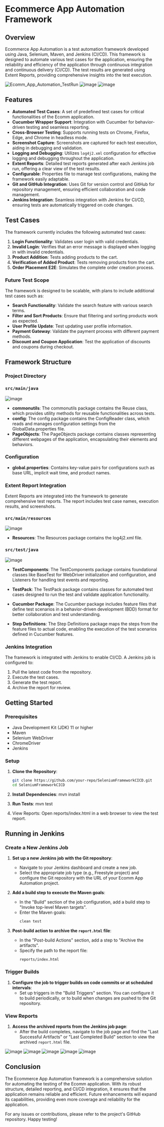 # Ecommerce App Automation Framework

## Overview
Ecommerce App Automation is a test automation framework developed using Java, Selenium, Maven, and Jenkins (CI/CD). This framework is designed to automate various test cases for the application, ensuring the reliability and efficiency of the application through continuous integration and continuous delivery (CI/CD). The test results are generated using Extent Reports, providing comprehensive insights into the test execution.

![Ecomm_App_Automation_TestRun](./Assets/Jenkins_Execution.gif)
![image](./Assets/Jenkins_Console.png)
![image](./Assets/Jenkins_Consoleresult.png)



## Features
- **Automated Test Cases**: A set of predefined test cases for critical functionalities of the Ecomm application.
- **Cucumber Wrapper Support**: Integration with Cucumber for behavior-driven testing and seamless reporting.
- **Cross-Browser Testing**: Supports running tests on Chrome, Firefox, Edge, and Chrome in headless mode.
- **Screenshot Capture**: Screenshots are captured for each test execution, aiding in debugging and validation.
- **Logging and Debugging**: Utilizes `log4j2.xml` configuration for effective logging and debugging throughout the application.
- **Extent Reports**: Detailed test reports generated after each Jenkins job run, offering a clear view of the test results.
- **Configurable**: Properties file to manage test configurations, making the framework easily adaptable.
- **Git and GitHub Integration**: Uses Git for version control and GitHub for repository management, ensuring efficient collaboration and code management.
- **Jenkins Integration**: Seamless integration with Jenkins for CI/CD, ensuring tests are automatically triggered on code changes.
  

## Test Cases
The framework currently includes the following automated test cases:

1. **Login Functionality**: Validates user login with valid credentials.
2. **Invalid Login**: Verifies that an error message is displayed when logging in with invalid credentials.
3. **Product Addition**: Tests adding products to the cart.
4. **Verification of Added Product**: Tests removing products from the cart.
5. **Order Placement E2E**: Simulates the complete order creation process.

### Future Test Scope
The framework is designed to be scalable, with plans to include additional test cases such as:
- **Search Functionality**: Validate the search feature with various search terms.
- **Filter and Sort Products**: Ensure that filtering and sorting products work as expected.
- **User Profile Update**: Test updating user profile information.
- **Payment Gateway**: Validate the payment process with different payment methods.
- **Discount and Coupon Application**: Test the application of discounts and coupons during checkout.

## Framework Structure

### Project Directory

### `src/main/java`
![image](./Assets/SrcMainJava.png)
- **commonutils**: The commonutils package contains the Reuse class, which provides utility methods for reusable functionalities across tests.
- **config**: The config package contains the ConfigReader class, which reads and manages configuration settings from the GlobalData.properties file.
- **PageObjects**: The PageObjects package contains classes representing different webpages of the application, encapsulating their elements and behaviors.

### Configuration
- **global.properties**: Contains key-value pairs for configurations such as base URL, implicit wait time, and product names.

### Extent Report Integration
Extent Reports are integrated into the framework to generate comprehensive test reports. The report includes test case names, execution results, and screenshots.

### `src/main/resources`
![image](./Assets/SrctestResources.png)

- **Resources**: The Resources package contains the log4j2.xml file.



### `src/test/java`
![image](./Assets/Srctestjava.png)

- **TestComponents**: The TestComponents package contains foundational classes like BaseTest for WebDriver initialization and configuration, and Listeners for handling test events and reporting.

- **TestPack**: The TestPack package contains classes for automated test cases designed to run the test and validate application functionality.

- **Cucumber Package**: The Cucumber package includes feature files that define test scenarios in a behavior-driven development (BDD) format for better collaboration and test understanding.

- **Step Definitions**: The Step Definitions package maps the steps from the feature files to actual code, enabling the execution of the test scenarios defined in Cucumber features.



### Jenkins Integration
The framework is integrated with Jenkins to enable CI/CD. A Jenkins job is configured to:
1. Pull the latest code from the repository.
2. Execute the test cases.
3. Generate the test report.
4. Archive the report for review.

## Getting Started

### Prerequisites
- Java Development Kit (JDK) 11 or higher
- Maven
- Selenium WebDriver
- ChromeDriver
- Jenkins

### Setup

1. **Clone the Repository**:
   ```bash
   git clone https://github.com/your-repo/SeleniumFrameworkCICD.git
   cd SeleniumFrameworkCICD

2. **Install Dependencies**:
   mvn install

4. **Run Tests**:
   mvn test
   
5. View Reports: Open reports/index.html in a web browser to view the test report.

## Running in Jenkins

### Create a New Jenkins Job

1. **Set up a new Jenkins job with the Git repository**:
   - Navigate to your Jenkins dashboard and create a new job.
   - Select the appropriate job type (e.g., Freestyle project) and configure the Git repository with the URL of your Ecomm App Automation project.

2. **Add a build step to execute the Maven goals**:
   - In the "Build" section of the job configuration, add a build step to "Invoke top-level Maven targets".
   - Enter the Maven goals:
     ```bash
     clean test
     ```

3. **Post-build action to archive the `report.html` file**:
   - In the "Post-build Actions" section, add a step to "Archive the artifacts".
   - Specify the path to the report file:
     ```plaintext
     reports/index.html
     ```

### Trigger Builds

1. **Configure the job to trigger builds on code commits or at scheduled intervals**:
   - Set up triggers in the "Build Triggers" section. You can configure it to build periodically, or to build when changes are pushed to the Git repository.

### View Reports

1. **Access the archived reports from the Jenkins job page**:
   - After the build completes, navigate to the job page and find the "Last Successful Artifacts" or "Last Completed Build" section to view the archived `report.html` file.
  
![image](./Assets/TestExecutionReports.png)
![image](./Assets/ReportFailure_Case.png)
![image](./Assets/ReportFailureSnippet.png)
![image](./Assets/Report_Dashboard.png)
![image](./Assets/Report_DashboardDown.png)



## Conclusion
The Ecommerce App Automation framework is a comprehensive solution for automating the testing of the Ecomm application. With its robust structure, detailed reporting, and CI/CD integration, it ensures that the application remains reliable and efficient. Future enhancements will expand its capabilities, providing even more coverage and reliability for the application.

For any issues or contributions, please refer to the project's GitHub repository. Happy testing!

